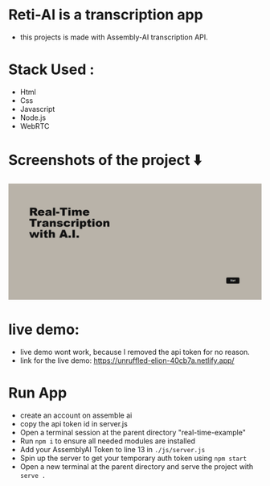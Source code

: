 # Reti-AI is a transcription app
   * this projects is made with Assembly-AI transcription API. 
   
   
# Stack Used :
   * Html
   * Css
   * Javascript
   * Node.js
   * WebRTC
   
   
# Screenshots of the project ⬇️

![](./images/reti.png)



# live demo: 

   * live demo wont work, because I removed the api token for no reason.
   * link for the live demo: https://unruffled-elion-40cb7a.netlify.app/ 
   

# Run App
  * create an account on assemble ai 
  * copy the api token id in server.js 
  * Open a terminal session at the parent directory "real-time-example"
  * Run `npm i` to ensure all needed modules are installed
  * Add your AssemblyAI Token to line 13 in `./js/server.js`
  * Spin up the server to get your temporary auth token using `npm start`
  * Open a new terminal at the parent directory and serve the project with `serve .`
